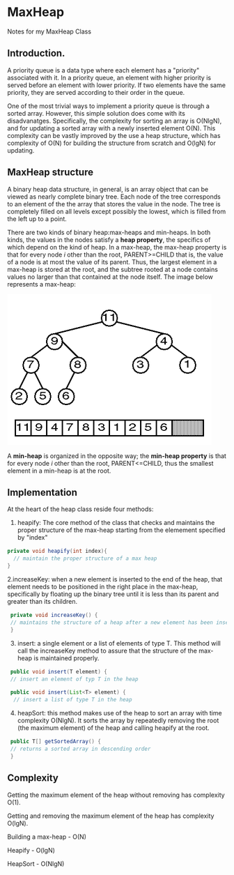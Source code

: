 # MaxHeap
Notes for my MaxHeap Class
## Introduction. 
A priority queue is a data type where each element has a "priority" associated with it. In a priority queue, an element with higher priority is served before an element with lower priority. If two elements have the same priority, they are served according to their order in the queue. 

One of the most trivial ways to implement a priority queue is through a sorted array. However, this simple solution does come with its disadvanatges. Specifically, the complexity for sorting an array is O(NlgN), and for updating a sorted array with a newly inserted element O(N). This complexity can be vastly improved by the use a heap structure, which has complexity of O(N) for building the structure from scratch and O(lgN) for updating.

## MaxHeap structure
A binary heap data structure, in general, is an array object that can be viewed as nearly complete binary tree. Each node of the tree corresponds to an element of the the array that stores the value in the node. The tree is completely filled on all levels except possibly the lowest, which is filled from the left up to a point. 

There are two kinds of binary heap:max-heaps and min-heaps. In both kinds, the values in the nodes satisfy a **heap property**, the specifics of which depend on the kind of heap. In a max-heap, the max-heap property is that for every node *i* other than the root, PARENT>=CHILD that is, the value of a node is at most the value of its parent. Thus, the largest element in a max-heap is stored at the root, and the subtree rooted at a node contains values no larger than that contained at the node itself. The image below represents a max-heap:

![Alt text](https://github.com/phsimo/MaxHeap/blob/master/MaxHeap.gif "Max Heap Structure")

A **min-heap** is organized in the opposite way; the **min-heap property** is that for every node *i* other than the root,
PARENT<=CHILD, thus the smallest element in a min-heap is at the root.

## Implementation
At the heart of the heap class reside four methods:

1. heapify: The core method of the class that checks and maintains the proper structure of the max-heap starting from the elemement specified by "index"

 ```java
 private void heapify(int index){
   // maintain the proper structure of a max heap
 }
 ```
2.increaseKey: when a new element is inserted to the end of the heap, that element needs to be positioned in the right place in the max-heap, specifically by floating up the binary tree until it is less than its parent and greater than its children.
 ```java
  private void increaseKey() {
  // maintains the structure of a heap after a new element has been inserted into it
  }
 ```

3. insert: a single element or a list of elements of type T. This method will call the increaseKey method to assure that the structure of the max-heap is maintained properly.
 ```java
  public void insert(T element) {
  // insert an element of typ T in the heap
 ```
 
 ```java
  public void insert(List<T> element) {
   // insert a list of type T in the heap
 ```

4. heapSort: this method makes use of the heap to sort an array with time complexity O(NlgN). It sorts the array by repeatedly removing the root (the maximum element) of the heap and calling heapify at the root.

 ```java
  public T[] getSortedArray() {
  // returns a sorted array in descending order
  }
 ```
 
 
## Complexity
Getting the maximum element of the heap without removing has complexity O(1).

Getting and removing the maximum element of the heap has complexity O(lgN).

Building a max-heap - O(N)

Heapify - O(lgN)

HeapSort - O(NlgN)
